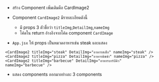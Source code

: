 - สร้าง Component เพิ่มเติมคือ CardImage2
- Component `CardImage2` มีรายละเอียดดังนี้

  - มี props 3 ตัวชื่อว่า `titleImg`,`DetailImg`,`nameImg`
  - โค้ดใน return อ้างอิงจากโค้ด component `CardImage`

- `App.jsx` ให้ props เป็นหมวดอาหารเช่น steak และแสดง

```
<CardImage2 titleImg="steak" DetailImg="อาหารสเต็ก" nameImg="steak" />
<CardImage2 titleImg="pizza" DetailImg="อาหารพิซซ่า" nameImg="pizza" />
<CardImage2 titleImg="barbecue" DetailImg="อาหารบาร์บีคิว" nameImg="barbecue" />
```

- แสดง components ออกมาอย่างละ 3 components
